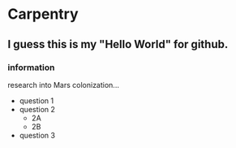 # Carpentry
## I guess this is my "Hello World" for github.

### information

research into Mars colonization...
* question 1
* question 2
  - 2A
  - 2B
* question 3
